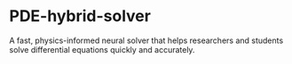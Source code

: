 # PDE-hybrid-solver
A fast, physics-informed neural solver that helps researchers and students solve differential equations quickly and accurately.
